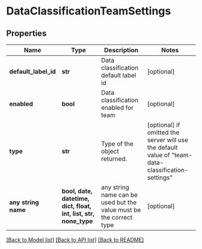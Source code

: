 # DataClassificationTeamSettings


## Properties
Name | Type | Description | Notes
------------ | ------------- | ------------- | -------------
**default_label_id** | **str** | Data classification default label id | [optional] 
**enabled** | **bool** | Data classification enabled for team | [optional] 
**type** | **str** | Type of the object returned. | [optional]  if omitted the server will use the default value of "team-data-classification-settings"
**any string name** | **bool, date, datetime, dict, float, int, list, str, none_type** | any string name can be used but the value must be the correct type | [optional]

[[Back to Model list]](../README.md#documentation-for-models) [[Back to API list]](../README.md#documentation-for-api-endpoints) [[Back to README]](../README.md)



